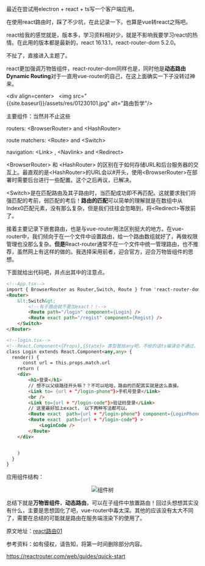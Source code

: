最近在尝试用electron + react + ts写一个客户端应用。

在使用react路由时，踩了不少坑，在此记录一下。也算是vue转react之殇吧。

react给我的感觉就是，版本多，学习资料相对少，就是不影响我要学习react的热情。在此用的版本都是最新的，react 16.13.1，react-router-dom 5.2.0。

不扯了，直接进入主题了。

react更加强调万物皆组件，react-router-dom同样也是，同时他是**动态路由 Dynamic Routing**对于一直用vue-router的自己，在这上面确实一下子没转过神来。

<div align=center>
  <img src="{{site.baseurl}}/assets/res/01230101.jpg" alt="路由哲学"/>
</div>

主要组件：当然并不止这些

routers:    &lt;BrowserRouter&gt; and &lt;HashRouter&gt;

route matchers: &lt;Route&gt; and &lt;Switch&gt;

navigation: &lt;Link&gt; , &lt;Navlink&gt; and &lt;Redirect&gt;

&lt;BrowserRouter&gt; 和 &lt;HashRouter&gt; 的区别在于如何存储URL和后台服务器的交互上。最直观的是&lt;HashRouter&gt;的URL会以#开头，使用&lt;BrowserRouter&gt;在部署时需要后台进行一些配置。这个之后再议，已解决。

&lt;Switch&gt;是在匹配路由及其子路由时，当匹配成功即不再匹配。这就要求我们将强匹配的考前，弱匹配的考后！**路由的匹配**可以简单的理解就是在数组中从Index0匹配元素，没有那么复杂，但是我们往往会忽略到，将&lt;Redirect&gt;等放前了。

接着主要记录下嵌套路由，也是与vue-router用法区别挺大的地方。在vue-router中，我们倾向于在一个文件中设置路由，给一个路由数组就好了，再做权限管理也没那么复杂。**但是**React-router通常不在一个文件中统一管理路由，也不推荐，虽然网上有这样的做的。我选择采用前者，迎合官方，迎合万物皆组件的思想。

下面就给出代码吧，并点出其中的注意点。

```html
<!--App.tsx-->
import { BrowserRouter as Router,Switch, Route } from 'react-router-dom'
<Router>
    &lt;Switch&gt;
        <!--有子路由就不要加exact！！-->
        <Route path="/login" component={Login} />
        <Route exact path="/regist" component={Regist} />
    </Switch>
</Router>
```



```html
<!--login.tsx-->
<!--React.Component<{Props},{State}> 类型暂给any吧，不给的话ts编译会不通过，因为props默认类型为ReadOnly<{}>-->
class Login extends React.Component<any,any> {
  render() {
      const url = this.props.match.url
    return (
    <div>
        <h1>登录</h1>
        // 想不以父级路径开头嘛？？不可以哈哈，路由的匹配其实就是这么直接。
        <Link to= {url + "/login-phone"}>手机号登录</Link>
        <br />
        <Link to={url + "/login-code"}>验证码登录</Link>
		// 这里最好加上exact， 以下两种写法都可以。
        <Route exact  path={url + "/login-phone"} component={LoginPhone} />
        <Route exact  path={url + "/login-code"} >
            <LoginCode />
        </Route>
    </div>


    )
  }
}
```

应用组件结构：

<div align=center>
  <img src="{{site.baseurl}}/assets/res/01230102.jpg" alt="组件树"/>
</div>

总结下就是**万物皆组件**，**动态路由**，可以在子组件中放置路由！回过头想想其实没有什么，主要是思想固化了吧，vue-router中毒太深。其他的应该没有太大不同了，需要在总结的可能就是路由在服务端渲染下的使用了。

原文地址：<a href="https://zzfd.github.io/2021/01/23/react路由01">react路由01</a>



参考资料：如有侵权，请告知，将第一时间删除部分内容。

https://reactrouter.com/web/guides/quick-start